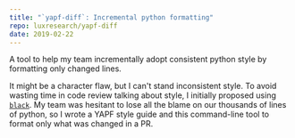 ```yaml
---
title: "`yapf-diff`: Incremental python formatting"
repo: luxresearch/yapf-diff
date: 2019-02-22
---
```


A tool to help my team incrementally adopt consistent python style by formatting only changed lines.

<!--more-->

It might be a character flaw, but I can't stand inconsistent style. To avoid wasting time in code review talking about style, I initially proposed using [`black`](https://pypi.org/project/black/). My team was hesitant to lose all the blame on our thousands of lines of python, so I wrote a YAPF style guide and this command-line tool to format only what was changed in a PR.
